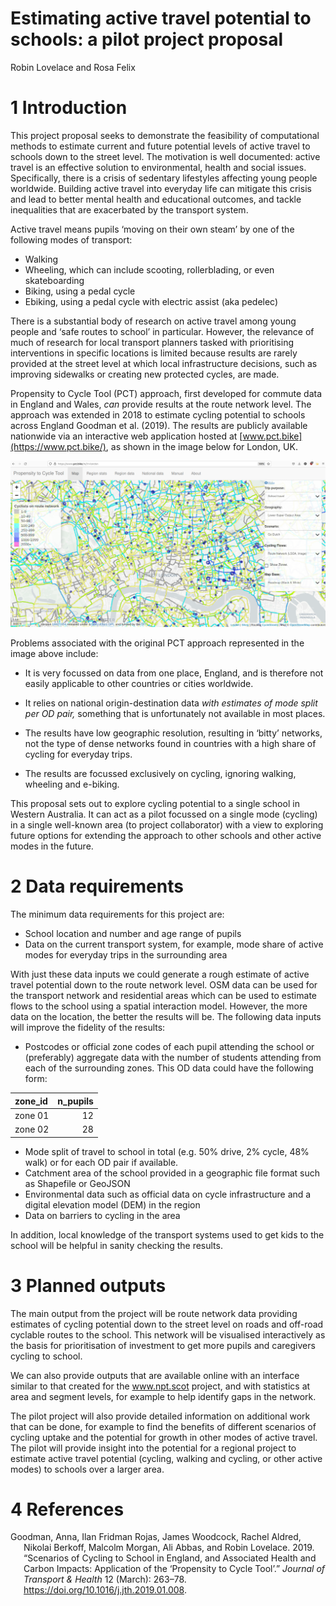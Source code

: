 Estimating active travel potential to schools: a pilot project proposal
================
Robin Lovelace and Rosa Felix

# 1 Introduction

This project proposal seeks to demonstrate the feasibility of
computational methods to estimate current and future potential levels of
active travel to schools down to the street level. The motivation is
well documented: active travel is an effective solution to
environmental, health and social issues. Specifically, there is a crisis
of sedentary lifestyles affecting young people worldwide. Building
active travel into everyday life can mitigate this crisis and lead to
better mental health and educational outcomes, and tackle inequalities
that are exacerbated by the transport system.

Active travel means pupils ‘moving on their own steam’ by one of the
following modes of transport:

- Walking
- Wheeling, which can include scooting, rollerblading, or even
  skateboarding
- Biking, using a pedal cycle
- Ebiking, using a pedal cycle with electric assist (aka pedelec)

There is a substantial body of research on active travel among young
people and ‘safe routes to school’ in particular. However, the relevance
of much of research for local transport planners tasked with
prioritising interventions in specific locations is limited because
results are rarely provided at the street level at which local
infrastructure decisions, such as improving sidewalks or creating new
protected cycles, are made.

Propensity to Cycle Tool (PCT) approach, first developed for commute
data in England and Wales, *can* provide results at the route network
level. The approach was extended in 2018 to estimate cycling potential
to schools across England Goodman et al. (2019). The results are
publicly available nationwide via an interactive web application hosted
at [www.pct.bike](https://www.pct.bike/), as shown in the image below
for London, UK.

![](images/image-1448227588.png)

Problems associated with the original PCT approach represented in the
image above include:

- It is very focussed on data from one place, England, and is therefore
  not easily applicable to other countries or cities worldwide.

- It relies on national origin-destination data *with estimates of mode
  split per OD pair,* something that is unfortunately not available in
  most places.

- The results have low geographic resolution, resulting in ‘bitty’
  networks, not the type of dense networks found in countries with a
  high share of cycling for everyday trips.

- The results are focussed exclusively on cycling, ignoring walking,
  wheeling and e-biking.

This proposal sets out to explore cycling potential to a single school
in Western Australia. It can act as a pilot focussed on a single mode
(cycling) in a single well-known area (to project collaborator) with a
view to exploring future options for extending the approach to other
schools and other active modes in the future.

# 2 Data requirements

The minimum data requirements for this project are:

- School location and number and age range of pupils
- Data on the current transport system, for example, mode share of
  active modes for everyday trips in the surrounding area

With just these data inputs we could generate a rough estimate of active
travel potential down to the route network level. OSM data can be used
for the transport network and residential areas which can be used to
estimate flows to the school using a spatial interaction model. However,
the more data on the location, the better the results will be. The
following data inputs will improve the fidelity of the results:

- Postcodes or official zone codes of each pupil attending the school or
  (preferably) aggregate data with the number of students attending from
  each of the surrounding zones. This OD data could have the following
  form:

| zone_id | n_pupils |
|:--------|---------:|
| zone 01 |       12 |
| zone 02 |       28 |

- Mode split of travel to school in total (e.g. 50% drive, 2% cycle, 48%
  walk) or for each OD pair if available.
- Catchment area of the school provided in a geographic file format such
  as Shapefile or GeoJSON
- Environmental data such as official data on cycle infrastructure and a
  digital elevation model (DEM) in the region
- Data on barriers to cycling in the area

In addition, local knowledge of the transport systems used to get kids
to the school will be helpful in sanity checking the results.

# 3 Planned outputs

The main output from the project will be route network data providing
estimates of cycling potential down to the street level on roads and
off-road cyclable routes to the school. This network will be visualised
interactively as the basis for prioritisation of investment to get more
pupils and caregivers cycling to school.

We can also provide outputs that are available online with an interface
similar to that created for the www.npt.scot project, and with
statistics at area and segment levels, for example to help identify gaps
in the network.

The pilot project will also provide detailed information on additional
work that can be done, for example to find the benefits of different
scenarios of cycling uptake and the potential for growth in other modes
of active travel. The pilot will provide insight into the potential for
a regional project to estimate active travel potential (cycling, walking
and cycling, or other active modes) to schools over a larger area.

# 4 References

<div id="refs" class="references csl-bib-body hanging-indent">

<div id="ref-goodman_scenarios_2019" class="csl-entry">

Goodman, Anna, Ilan Fridman Rojas, James Woodcock, Rachel Aldred,
Nikolai Berkoff, Malcolm Morgan, Ali Abbas, and Robin Lovelace. 2019.
“Scenarios of Cycling to School in England, and Associated Health and
Carbon Impacts: Application of the ‘Propensity to Cycle Tool’.” *Journal
of Transport & Health* 12 (March): 263–78.
<https://doi.org/10.1016/j.jth.2019.01.008>.

</div>

</div>
